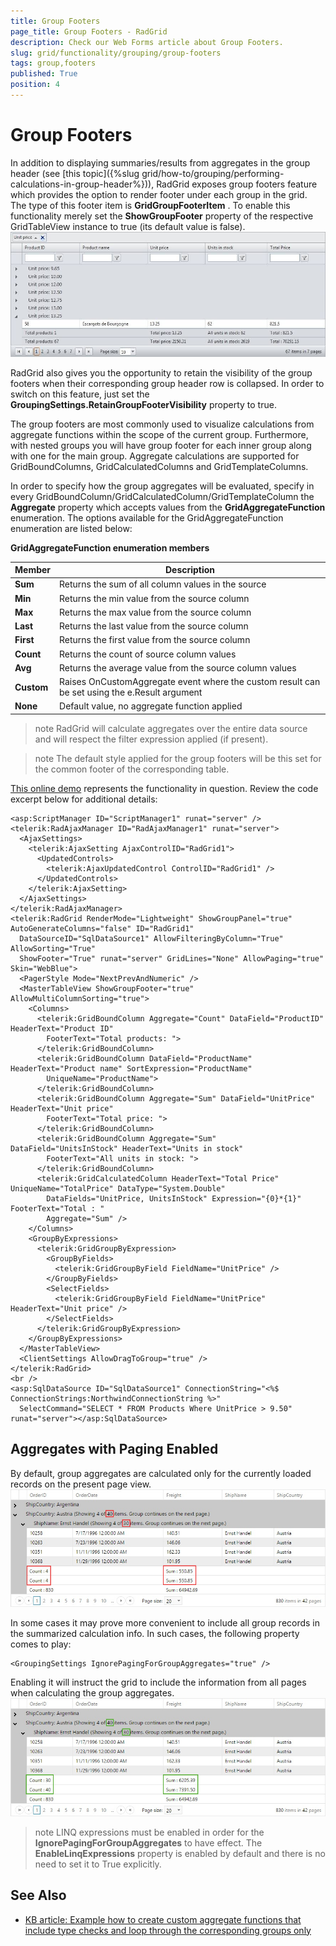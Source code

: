 ```yaml
---
title: Group Footers
page_title: Group Footers - RadGrid
description: Check our Web Forms article about Group Footers.
slug: grid/functionality/grouping/group-footers
tags: group,footers
published: True
position: 4
---
```


# Group Footers

In addition to displaying summaries/results from aggregates in the group header (see [this topic]({%slug grid/how-to/grouping/performing-calculations-in-group-header%})), RadGrid exposes group footers feature which provides the option to render footer under each group in the grid. The type of this footer item is **GridGroupFooterItem** . To enable this functionality merely set the **ShowGroupFooter** property of the respective GridTableView instance to true (its default value is false).
![grid grouping groupfooters](images/grid_grouping_groupfooters.jpg)

RadGrid also gives you the opportunity to retain the visibility of the group footers when their corresponding group header row is collapsed. In order to switch on this feature, just set the **GroupingSettings.RetainGroupFooterVisibility** property to true.

The group footers are most commonly used to visualize calculations from aggregate functions within the scope of the current group. Furthermore, with nested groups you will have group footer for each inner group along with one for the main group. Aggregate calculations are supported for GridBoundColumns, GridCalculatedColumns and GridTemplateColumns.

In order to specify how the group aggregates will be evaluated, specify in every GridBoundColumn/GridCalculatedColumn/GridTemplateColumn the **Aggregate** property which accepts values from the **GridAggregateFunction** enumeration. The options available for the GridAggregateFunction enumeration are listed below:

**GridAggregateFunction enumeration members**


|  **Member**  |  **Description**  |
| ------ | ------ |
| **Sum** |Returns the sum of all column values in the source|
| **Min** |Returns the min value from the source column|
| **Max** |Returns the max value from the source column|
| **Last** |Returns the last value from the source column|
| **First** |Returns the first value from the source column|
| **Count** |Returns the count of source column values|
| **Avg** |Returns the average value from the source column values|
| **Custom** |Raises OnCustomAggregate event where the custom result can be set using the e.Result argument|
| **None** |Default value, no aggregate function applied|



>note RadGrid will calculate aggregates over the entire data source and will respect the filter expression applied (if present).
>


>note The default style applied for the group footers will be this set for the common footer of the corresponding table.
>


[This online demo](https://demos.telerik.com/aspnet-ajax/Grid/Examples/GroupBy/GroupFooter/DefaultCS.aspx) represents the functionality in question. Review the code excerpt below for additional details:

````ASP.NET
<asp:ScriptManager ID="ScriptManager1" runat="server" />
<telerik:RadAjaxManager ID="RadAjaxManager1" runat="server">
  <AjaxSettings>
    <telerik:AjaxSetting AjaxControlID="RadGrid1">
      <UpdatedControls>
        <telerik:AjaxUpdatedControl ControlID="RadGrid1" />
      </UpdatedControls>
    </telerik:AjaxSetting>
  </AjaxSettings>
</telerik:RadAjaxManager>
<telerik:RadGrid RenderMode="Lightweight" ShowGroupPanel="true" AutoGenerateColumns="false" ID="RadGrid1"
  DataSourceID="SqlDataSource1" AllowFilteringByColumn="True" AllowSorting="True"
  ShowFooter="True" runat="server" GridLines="None" AllowPaging="true" Skin="WebBlue">
  <PagerStyle Mode="NextPrevAndNumeric" />
  <MasterTableView ShowGroupFooter="true" AllowMultiColumnSorting="true">
    <Columns>
      <telerik:GridBoundColumn Aggregate="Count" DataField="ProductID" HeaderText="Product ID"
        FooterText="Total products: ">
      </telerik:GridBoundColumn>
      <telerik:GridBoundColumn DataField="ProductName" HeaderText="Product name" SortExpression="ProductName"
        UniqueName="ProductName">
      </telerik:GridBoundColumn>
      <telerik:GridBoundColumn Aggregate="Sum" DataField="UnitPrice" HeaderText="Unit price"
        FooterText="Total price: ">
      </telerik:GridBoundColumn>
      <telerik:GridBoundColumn Aggregate="Sum" DataField="UnitsInStock" HeaderText="Units in stock"
        FooterText="All units in stock: ">
      </telerik:GridBoundColumn>
      <telerik:GridCalculatedColumn HeaderText="Total Price" UniqueName="TotalPrice" DataType="System.Double"
        DataFields="UnitPrice, UnitsInStock" Expression="{0}*{1}" FooterText="Total : "
        Aggregate="Sum" />
    </Columns>
    <GroupByExpressions>
      <telerik:GridGroupByExpression>
        <GroupByFields>
          <telerik:GridGroupByField FieldName="UnitPrice" />
        </GroupByFields>
        <SelectFields>
          <telerik:GridGroupByField FieldName="UnitPrice" HeaderText="Unit price" />
        </SelectFields>
      </telerik:GridGroupByExpression>
    </GroupByExpressions>
  </MasterTableView>
  <ClientSettings AllowDragToGroup="true" />
</telerik:RadGrid>
<br />
<asp:SqlDataSource ID="SqlDataSource1" ConnectionString="<%$ ConnectionStrings:NorthwindConnectionString %>"
  SelectCommand="SELECT * FROM Products Where UnitPrice > 9.50" runat="server"></asp:SqlDataSource>
````

## Aggregates with Paging Enabled

By default, group aggregates are calculated only for the currently loaded records on the present page view.
![grid grouping groupfooters 1](images/grid_grouping_groupfooters_1.png)

In some cases it may prove more convenient to include all group records in the summarized calculation info. In such cases, the following property comes to play:
````ASP.NET
<GroupingSettings IgnorePagingForGroupAggregates="true" />
````

Enabling it will instruct the grid to include the information from all pages when calculating the group aggregates.
![grid grouping groupfooters 2](images/grid_grouping_groupfooters_2.png)

>note
LINQ expressions must be enabled in order for the **IgnorePagingForGroupAggregates** to have effect. The **EnableLinqExpressions** property is enabled by default and there is no need to set it to True explicitly.
>


## See Also

* [KB article: Example how to create custom aggregate functions that include type checks and loop through the corresponding groups only](https://www.telerik.com/support/kb/aspnet-ajax/grid/details/how-to-create-custom-aggregate-functions)
